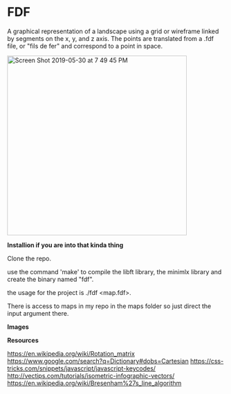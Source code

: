 # FDF

A graphical representation of a landscape using a grid or wireframe linked by segments on the x, y, and z axis. The points are translated from a .fdf file, or "fils de fer" and correspond to a point in space.

<img width="415" alt="Screen Shot 2019-05-30 at 7 49 45 PM" src="https://user-images.githubusercontent.com/22520221/58678434-9b52f300-8314-11e9-82b7-8ed839c395ac.png">

**Installion if you are into that kinda thing**

Clone the repo.

use the command 'make' to compile the libft library, the minimlx library and create the binary named "fdf".

the usage for the project is ./fdf <map.fdf>.

There is access to maps in my repo in the maps folder so just direct the input argument there.

**Images**


**Resources**

https://en.wikipedia.org/wiki/Rotation_matrix
https://www.google.com/search?q=Dictionary#dobs=Cartesian
https://css-tricks.com/snippets/javascript/javascript-keycodes/
http://vectips.com/tutorials/isometric-infographic-vectors/
https://en.wikipedia.org/wiki/Bresenham%27s_line_algorithm

